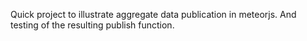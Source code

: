 Quick project to illustrate aggregate data publication in meteorjs. And testing of the resulting publish function.
